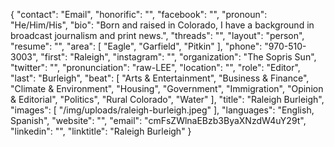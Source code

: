 {
  "contact": "Email",
  "honorific": "",
  "facebook": "",
  "pronoun": "He/Him/His",
  "bio": "Born and raised in Colorado, I have a background in broadcast journalism and print news.",
  "threads": "",
  "layout": "person",
  "resume": "",
  "area": [
    "Eagle",
    "Garfield",
    "Pitkin"
  ],
  "phone": "970-510-3003",
  "first": "Raleigh",
  "instagram": "",
  "organization": "The Sopris Sun",
  "twitter": "",
  "pronunciation": "raw-LEE",
  "location": "",
  "role": "Editor",
  "last": "Burleigh",
  "beat": [
    "Arts & Entertainment",
    "Business & Finance",
    "Climate & Environment",
    "Housing",
    "Government",
    "Immigration",
    "Opinion & Editorial",
    "Politics",
    "Rural Colorado",
    "Water"
  ],
  "title": "Raleigh Burleigh",
  "images": [
    "/img/uploads/raleigh-burleigh.jpeg"
  ],
  "languages": "English, Spanish",
  "website": "",
  "email": "cmFsZWlnaEBzb3ByaXNzdW4uY29t",
  "linkedin": "",
  "linktitle": "Raleigh Burleigh"
}
